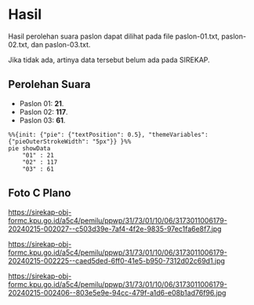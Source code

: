 # Hasil

Hasil perolehan suara paslon dapat dilihat pada file paslon-01.txt, paslon-02.txt, dan paslon-03.txt.

Jika tidak ada, artinya data tersebut belum ada pada SIREKAP.

## Perolehan Suara

 * Paslon 01: **21**.
 * Paslon 02: **117**.
 * Paslon 03: **61**.

```mermaid
%%{init: {"pie": {"textPosition": 0.5}, "themeVariables": {"pieOuterStrokeWidth": "5px"}} }%%
pie showData
    "01" : 21
    "02" : 117
    "03" : 61
```
## Foto C Plano

https://sirekap-obj-formc.kpu.go.id/a5c4/pemilu/ppwp/31/73/01/10/06/3173011006179-20240215-002027--c503d39e-7af4-4f2e-9835-97ec1fa6e8f7.jpg

https://sirekap-obj-formc.kpu.go.id/a5c4/pemilu/ppwp/31/73/01/10/06/3173011006179-20240215-002225--caed5ded-6ff0-41e5-b950-7312d02c69d1.jpg

https://sirekap-obj-formc.kpu.go.id/a5c4/pemilu/ppwp/31/73/01/10/06/3173011006179-20240215-002406--803e5e9e-94cc-479f-a1d6-e08b1ad76f96.jpg
